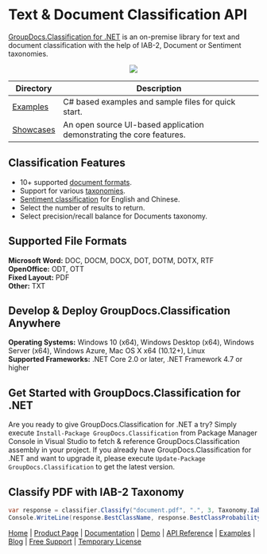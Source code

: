 ﻿# Text & Document Classification API

[GroupDocs.Classification for .NET](https://products.groupdocs.com/classification/net) is an on-premise library for text and document classification with the help of IAB-2, Document or Sentiment taxonomies.

<p align="center">

  <a title="Download GroupDocs.Classification for .NET source examples" href="https://codeload.github.com/groupdocs-classification/GroupDocs.Classification-for-.NET/zip/master">
	<img src="https://raw.github.com/AsposeExamples/java-examples-dashboard/master/images/downloadZip-Button-Large.png" />
  </a>
</p>

Directory | Description
--------- | -----------
[Examples](https://github.com/groupdocs-classification/GroupDocs.Classification-for-.NET/tree/master/Examples)  | C# based examples and sample files for quick start.
[Showcases](https://github.com/groupdocs-classification/GroupDocs.Classification-for-.NET/tree/master/Showcases)  | An open source UI-based application demonstrating the core features.

## Classification Features

- 10+ supported [document formats](https://docs.groupdocs.com/classification/net/supported-document-formats/).
- Support for various [taxonomies](https://docs.groupdocs.com/classification/net/taxonomies/).
- [Sentiment classification](https://docs.groupdocs.com/classification/net/sentiment-classification-usage/) for English and Chinese.
- Select the number of results to return.
- Select precision/recall balance for Documents taxonomy.
  
## Supported File Formats

**Microsoft Word:** DOC, DOCM, DOCX, DOT, DOTM, DOTX, RTF\
**OpenOffice:** ODT, OTT\
**Fixed Layout:** PDF\
**Other:** TXT

## Develop & Deploy GroupDocs.Classification Anywhere

**Operating Systems:** Windows 10 (x64), Windows Desktop (x64), Windows Server (x64), Windows Azure, Mac OS X x64 (10.12+), Linux\
**Supported Frameworks:** .NET Core 2.0 or later, .NET Framework 4.7 or higher

## Get Started with GroupDocs.Classification for .NET

Are you ready to give GroupDocs.Classification for .NET a try? Simply execute `Install-Package GroupDocs.Classification` from Package Manager Console in Visual Studio to fetch & reference GroupDocs.Classification assembly in your project. If you already have GroupDocs.Classification for .NET and want to upgrade it, please execute `Update-Package GroupDocs.Classification` to get the latest version.

## Classify PDF with IAB-2 Taxonomy

```csharp
var response = classifier.Classify("document.pdf", ".", 3, Taxonomy.Iab2);
Console.WriteLine(response.BestClassName, response.BestClassProbability);
```

[Home](https://www.groupdocs.com/) | [Product Page](https://products.groupdocs.com/classification/net) | [Documentation](https://docs.groupdocs.com/classification/net/) | [Demo](https://products.groupdocs.app/classification/family) | [API Reference](https://apireference.groupdocs.com/classification/net) | [Examples](https://github.com/groupdocs-classification/GroupDocs.Classification-for-.NET) | [Blog](https://blog.groupdocs.com/category/classification/) | [Free Support](https://forum.groupdocs.com/c/classification) | [Temporary License](https://purchase.groupdocs.com/temporary-license)
